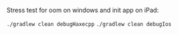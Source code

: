 Stress test for oom on windows and init app on iPad:

`./gradlew clean debugHaxecpp`
`./gradlew clean debugIos`
